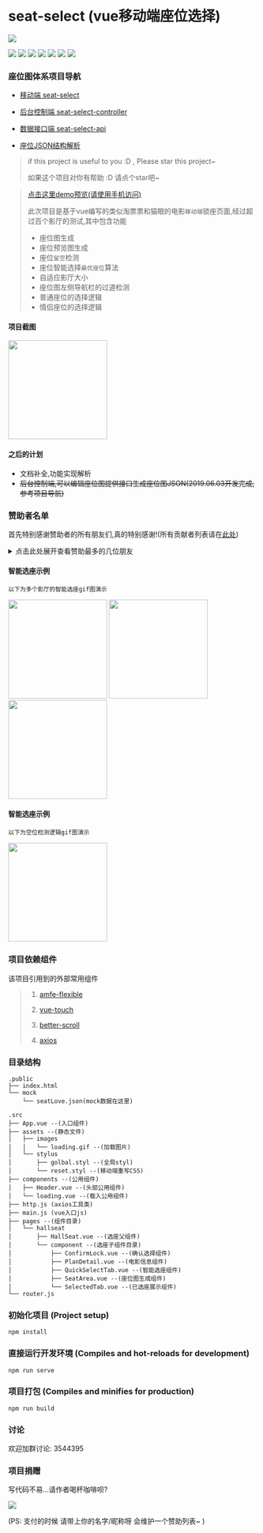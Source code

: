 # seat-select (vue移动端座位选择)

![](https://github.com/zenghao0219/files-store/blob/master/seats/process1.png?raw=true)


![](https://img.shields.io/github/stars/zenghao0219/seat-select.svg?style=social)
![](https://img.shields.io/github/forks/zenghao0219/seat-select.svg?style=social)
![](http://progressed.io/bar/100?title=completed)
![](https://img.shields.io/badge/language-vue-green.svg)
![](https://img.shields.io/github/package-json/dependency-version/zenghao0219/seat-select/vue.svg)
![](https://img.shields.io/github/license/zenghao0219/seat-select.svg)
![](https://img.shields.io/github/release/zenghao0219/seat-select.svg)

### 座位图体系项目导航

- [移动端 seat-select](https://github.com/zenghao0219/seat-select)

- [后台控制端 seat-select-controller](https://github.com/zenghao0219/seat-select-controller)

- [数据接口端 seat-select-api](https://github.com/zenghao0219/seat-select-api)

- [座位JSON结构解析](https://github.com/zenghao0219/seat-select/tree/master/public/mock)


> if this project is useful to you :D , Please star this project~
>
> 如果这个项目对你有帮助 :D 请点个star吧~

> [点击这里demo预览(请使用手机访问)](https://zenghao0219.github.io/seat-select-demo/ "请使用手机访问")
>
> 此次项目是基于vue编写的类似淘票票和猫眼的电影`移动端`锁座页面,经过超过百个影厅的测试,其中包含功能
>
> - 座位图生成
> - 座位预览图生成
> - 座位`留空`检测
> - 座位智能选择`最优座位`算法
> - 自适应影厅大小
> - 座位图左侧导航栏的过道检测
> - 普通座位的选择逻辑
> - 情侣座位的选择逻辑
#### 项目截图

<img src="https://github.com/zenghao0219/files-store/blob/master/seats/demo.jpg?raw=true" width="200" hegiht="300"/>

#### 之后的计划

- 文档补全,功能实现解析
- ~~后台控制端,可以编辑座位图提供接口生成座位图JSON(2019.06.03开发完成,参考项目导航)~~

### 赞助者名单
首先特别感谢赞助者的所有朋友们,真的特别感谢!(所有贡献者列表请在[此处](https://github.com/zenghao0219/contributors))
<details>
<summary>点击此处展开查看赞助最多的几位朋友</summary>

1. [*磊 (KaelLuo) (¥6.66)](http://github.com/KaelLuo)
2. *磊 (涅槃) (¥100)
3. *升平 (¥8.88)
</details>

#### 智能选座示例
```
以下为多个影厅的智能选座gif图演示
```
<img src="https://github.com/zenghao0219/files-store/blob/master/seats/soogif1.gif?raw=true" width="200" hegiht="300"/>

<img src="https://github.com/zenghao0219/files-store/blob/master/seats/soogif2.gif?raw=true" width="200" hegiht="300"/>

<img src="https://github.com/zenghao0219/files-store/blob/master/seats/soogif3.gif?raw=true" width="200" hegiht="300"/>

#### 智能选座示例
```
以下为空位检测逻辑gif图演示
```
<img src="https://github.com/zenghao0219/files-store/blob/master/seats/soogif4.gif?raw=true" width="200" hegiht="300"/>

### 项目依赖组件

该项目引用到的外部常用组件

> 1. [amfe-flexible](https://github.com/amfe/lib-flexible "阿里巴巴弹性rem布局")
>
> 2. [vue-touch](https://github.com/vuejs/vue-touch "vue-touch")
>
> 3. [better-scroll](https://github.com/ustbhuangyi/better-scroll "better-scroll")
>
> 4. [axios](https://github.com/axios/axios "axios")

### 目录结构
```
.public
├── index.html
└── mock
    └── seatLove.json(mock数据在这里)

.src
├── App.vue --(入口组件)
├── assets --(静态文件)
│   ├── images
│   │   └── loading.gif --(加载图片)
│   └── stylus
│       ├── golbal.styl --(全局styl)
│       └── reset.styl --(移动端重写CSS)
├── components --(公用组件)
│   ├── Header.vue --(头部公用组件)
│   └── loading.vue --(载入公用组件)
├── http.js (axios工具类)
├── main.js (vue入口js)
├── pages --(组件目录)
│   └── hallseat
│       ├── HallSeat.vue --(选座父组件)
│       └── component --(选座子组件目录)
│           ├── ConfirmLock.vue --(确认选择组件)
│           ├── PlanDetail.vue --(电影信息组件)
│           ├── QuickSelectTab.vue --(智能选座组件)
│           ├── SeatArea.vue --(座位图生成组件)
│           └── SelectedTab.vue --(已选座展示组件)
└── router.js
```
### 初始化项目 (Project setup)
```
npm install
```

### 直接运行开发环境 (Compiles and hot-reloads for development)
```
npm run serve
```

### 项目打包 (Compiles and minifies for production)
```
npm run build
```
### 讨论

欢迎加群讨论: 3544395

### 项目捐赠
写代码不易...请作者喝杯咖啡呗?

![](https://github.com/zenghao0219/files-store/blob/master/pay.jpeg?raw=true)

(PS: 支付的时候 请带上你的名字/昵称呀 会维护一个赞助列表~ )

